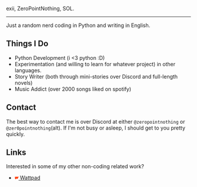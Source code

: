 <!--
<p align="center" position="relative">
  <img src="https://github.com/zeropointnothing/ZeroPointNothing/blob/main/twinklingstars.svg"" width="100%" height="100%" zindex="1">
</p>
hidden for performance. (high cpu for some reason)
-->
exii, ZeroPointNothing, SOL.

---

Just a random nerd coding in Python and writing in English.

## Things I Do

- Python Development (i <3 python :D)
- Experimentation (and willing to learn for whatever project) in other languages.
- Story Writer (both through mini-stories over Discord and full-length novels)
- Music Addict (over 2000 songs liked on spotify)

## Contact

The best way to contact me is over Discord at either `@zeropointnothing` or `@zer0pointnothing`(alt). If I'm not busy or asleep, I should get to you pretty quickly.

## Links

Interested in some of my other non-coding related work?

<!-- 
woah html
-->

- <a href="https://www.wattpad.com/user/zeropointnothing"><img src="https://github.com/zeropointnothing/ZeroPointNothing/blob/main/wplinkicon.png?raw=true" height=10px width=10px> Wattpad</a>
